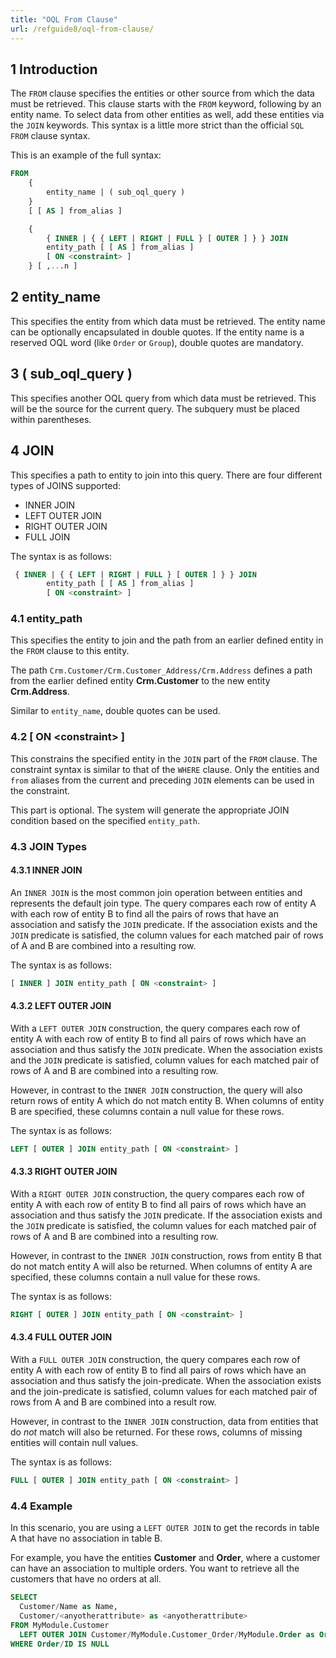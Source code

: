 ```yaml
---
title: "OQL From Clause"
url: /refguide8/oql-from-clause/
---
```


## 1 Introduction

The `FROM` clause specifies the entities or other source from which the data must be retrieved. This clause starts with the `FROM` keyword, following by an entity name. To select data from other entities as well, add these entities via the `JOIN` keywords. This syntax is a little more strict than the official `SQL FROM` clause syntax.

This is an example of the full syntax:

```sql
FROM
    {
        entity_name | ( sub_oql_query )
    }
    [ [ AS ] from_alias ]

    {
        { INNER | { { LEFT | RIGHT | FULL } [ OUTER ] } } JOIN
        entity_path [ [ AS ] from_alias ]
        [ ON <constraint> ]
    } [ ,...n ]
```

## 2 entity_name

This specifies the entity from which data must be retrieved. The entity name can be optionally encapsulated in double quotes. If the entity name is a reserved OQL word (like `Order` or `Group`), double quotes are mandatory.

## 3 ( sub_oql_query )

This specifies another OQL query from which data must be retrieved. This will be the source for the current query. The subquery must be placed within parentheses.

## 4 JOIN

This specifies a path to entity to join into this query. There are four different types of JOINS supported:

* INNER JOIN
* LEFT OUTER JOIN
* RIGHT OUTER JOIN
* FULL JOIN

The syntax is as follows:

```sql
 { INNER | { { LEFT | RIGHT | FULL } [ OUTER ] } } JOIN
        entity_path [ [ AS ] from_alias ]
        [ ON <constraint> ]
```

### 4.1 entity_path

This specifies the entity to join and the path from an earlier defined entity in the `FROM` clause to this entity.

The path `Crm.Customer/Crm.Customer_Address/Crm.Address` defines a path from the earlier defined entity **Crm.Customer** to the new entity **Crm.Address**.

Similar to `entity_name`, double quotes can be used.

### 4.2 \[ ON \<constraint\> \]

This constrains the specified entity in the `JOIN` part of the `FROM` clause. The constraint syntax is similar to that of the `WHERE` clause. Only the entities and `from` aliases from the current and preceding `JOIN` elements can be used in the constraint.

This part is optional. The system will generate the appropriate JOIN condition based on the specified `entity_path`.

### 4.3 JOIN Types

#### 4.3.1 INNER JOIN

An `INNER JOIN` is the most common join operation between entities and represents the default join type. The query compares each row of entity A with each row of entity B to find all the pairs of rows that have an association and satisfy the `JOIN` predicate. If the association exists and the `JOIN` predicate is satisfied, the column values for each matched pair of rows of A and B are combined into a resulting row.

The syntax is as follows:

```sql {linenos=false}
[ INNER ] JOIN entity_path [ ON <constraint> ]
```

#### 4.3.2 LEFT OUTER JOIN

With a `LEFT OUTER JOIN` construction, the query compares each row of entity A with each row of entity B to find all pairs of rows which have an association and thus satisfy the `JOIN` predicate. When the association exists and the `JOIN` predicate is satisfied, column values for each matched pair of rows of A and B are combined into a resulting row.

However, in contrast to the `INNER JOIN` construction, the query will also return rows of entity A which do not match entity B. When columns of entity B are specified, these columns contain a null value for these rows.

The syntax is as follows:

```sql {linenos=false}
LEFT [ OUTER ] JOIN entity_path [ ON <constraint> ]
```

#### 4.3.3 RIGHT OUTER JOIN

With a `RIGHT OUTER JOIN` construction, the query compares each row of entity A with each row of entity B to find all pairs of rows which have an association and thus satisfy the `JOIN` predicate. If the association exists and the `JOIN` predicate is satisfied, the column values for each matched pair of rows of A and B are combined into a resulting row.

However, in contrast to the `INNER JOIN` construction, rows from entity B that do not match entity A will also be returned. When columns of entity A are specified, these columns contain a null value for these rows.

The syntax is as follows:

```sql {linenos=false}
RIGHT [ OUTER ] JOIN entity_path [ ON <constraint> ]
```

#### 4.3.4 FULL OUTER JOIN

With a `FULL OUTER JOIN` construction, the query compares each row of entity A with each row of entity B to find all pairs of rows which have an association and thus satisfy the join-predicate. When the association exists and the join-predicate is satisfied, column values for each matched pair of rows from A and B are combined into a result row.

However, in contrast to the `INNER JOIN` construction, data from entities that do *not* match will also be returned. For these rows, columns of missing entities will contain null values.

The syntax is as follows:

```sql {linenos=false}
FULL [ OUTER ] JOIN entity_path [ ON <constraint> ]
```

### 4.4 Example

In this scenario, you are using a `LEFT OUTER JOIN` to get the records in table A that have no association in table B.

For example, you have the entities **Customer** and **Order**, where a customer can have an association to multiple orders. You want to retrieve all the customers that have no orders at all.

```sql {linenos=false}
SELECT 
  Customer/Name as Name,
  Customer/<anyotherattribute> as <anyotherattribute>
FROM MyModule.Customer
  LEFT OUTER JOIN Customer/MyModule.Customer_Order/MyModule.Order as Order
WHERE Order/ID IS NULL
```
